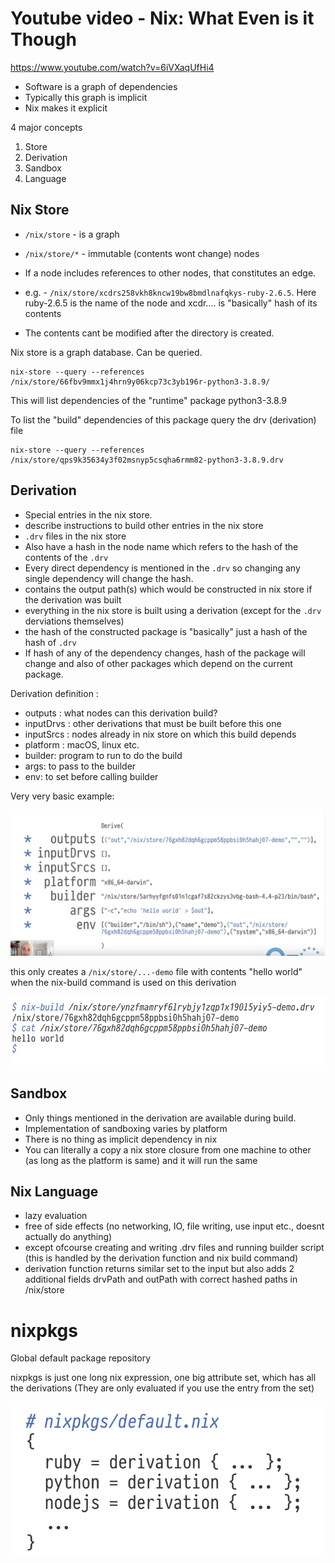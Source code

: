 # Youtube video - Nix: What Even is it Though

https://www.youtube.com/watch?v=6iVXaqUfHi4

 - Software is a graph of dependencies
 - Typically this graph is implicit
 - Nix makes it explicit

4 major concepts

1. Store
2. Derivation
3. Sandbox
4. Language

## Nix Store

- `/nix/store` - is a graph
- `/nix/store/*` - immutable (contents wont change) nodes
- If a node includes references to other nodes, that constitutes an edge.

- e.g. - `/nix/store/xcdrs258vkh8kncw19bw8bmdlnafqkys-ruby-2.6.5`. Here
ruby-2.6.5 is the name of the node and
xcdr.... is "basically" hash of its contents

- The contents cant be modified after the directory is created.

Nix store is a graph database. Can be queried.

```
nix-store --query --references /nix/store/66fbv9mmx1j4hrn9y06kcp73c3yb196r-python3-3.8.9/
```

This will list dependencies of the "runtime" package python3-3.8.9 

To list the "build" dependencies of this package query the drv (derivation) file

```
nix-store --query --references /nix/store/qps9k35634y3f02msnyp5csqha6rmm82-python3-3.8.9.drv
```

## Derivation

- Special entries in the nix store.
- describe instructions to build other entries in the nix store
- `.drv` files in the nix store
- Also have a hash in the node name which refers to the hash of the contents of the `.drv`
- Every direct dependency is mentioned in the `.drv` so changing any single dependency will change the hash.
- contains the output path(s) which would be constructed in nix store if the derivation was built
- everything in the nix store is built using a derivation (except for the `.drv` derviations themselves)
- the hash of the constructed package is "basically" just a hash of the hash of `.drv`
- If hash of any of the dependency changes, hash of the package will change and also of other packages which depend on the current package.

Derivation definition :

- outputs : what nodes can this derivation build?
- inputDrvs : other derivations that must be built before this one
- inputSrcs : nodes already in nix store on which this build depends
- platform : macOS, linux etc.
- builder: program to run to do the build
- args: to pass to the builder
- env: to set before calling builder

Very very basic example:

![](derivation_example.png)

this only creates a `/nix/store/...-demo` file with contents "hello world" when the nix-build command is used on this derivation

![](derivation_out.png)

## Sandbox

- Only things mentioned in the derivation are available during build.
- Implementation of sandboxing varies by platform
- There is no thing as implicit dependency in nix
- You can literally a copy a nix store closure from one machine to other (as long as the platform is same) and it will run the same

## Nix Language

 - lazy evaluation
 - free of side effects (no networking, IO, file writing, use input etc., doesnt actually do anything)
 - except ofcourse creating and writing .drv files and running builder script (this is handled by the derivation function and nix build command)
 - derivation function returns similar set to the input but also adds 2 additional fields drvPath and outPath with correct hashed paths in /nix/store

# nixpkgs

Global default package repository

nixpkgs is just one long nix expression, one big attribute set, which has all the derivations (They are only evaluated if you use the entry from the set)

![](nixpkgs.png)

